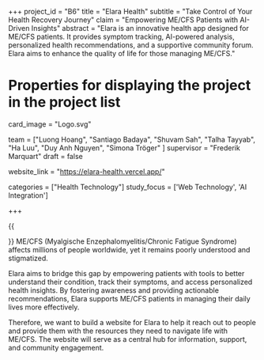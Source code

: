 +++
project_id = "B6"
title = "Elara Health"
subtitle = "Take Control of Your Health Recovery Journey"
claim = "Empowering ME/CFS Patients with AI-Driven Insights"
abstract = "Elara is an innovative health app designed for ME/CFS patients. It provides symptom tracking, AI-powered analysis, personalized health recommendations, and a supportive community forum. Elara aims to enhance the quality of life for those managing ME/CFS."

# Properties for displaying the project in the project list
card_image = "Logo.svg"

team = ["Luong Hoang", "Santiago Badaya", "Shuvam Sah", "Talha Tayyab", "Ha Luu", "Duy Anh Nguyen", "Simona Tröger" ]
supervisor = "Frederik Marquart"
draft = false

website_link = "https://elara-health.vercel.app/"

categories = ["Health Technology"]
study_focus = ['Web Technology', 'AI Integration']

+++

{{<section title="Our Goal">}}
ME/CFS (Myalgische Enzephalomyelitis/Chronic Fatigue Syndrome) affects millions of people worldwide, yet it remains poorly understood and stigmatized.

Elara aims to bridge this gap by empowering patients with tools to better understand their condition, track their symptoms, and access personalized health insights. By fostering awareness and providing actionable recommendations, Elara supports ME/CFS patients in managing their daily lives more effectively.

Therefore, we want to build a website for Elara to help it reach out to people and provide them with the resources they need to navigate life with ME/CFS. The website will serve as a central hub for information, support, and community engagement.

{{</section>}}

{{<section title="Features">}}
Elara's website is built with a focus on enhancing the lives of ME/CFS patients through its core features:

- **Engaging Landing Page**: A user-friendly interface that welcomes visitors and introduces them to Elara’s purpose.
- **Symptom Assessment Tool**: A powerful tool that enables users to track their symptoms and receive insights on their health trends.
- **Community Forum**: A dedicated space for patients to connect, share experiences, and find support from others managing ME/CFS.
- **Supplements List**: A comprehensive database where users can search for and select supplements, share their experiences, and discover what works for others.
  {{</section>}}

{{<section title="Process">}}
The development of Elara followed a structured and iterative approach to ensure the app met the needs of its target audience:

1. **Foundation and Research**:

   - Collaborated with our supervisor to understand ME/CFS and its challenges.
   - Conducted user research to identify patient pain points and desired features.

2. **Conceptualization**:

   - Created mockups and prototypes to visualize the website's interface and functionality.
   - Defined a robust database schema to manage user data securely.

3. **Technology Stack Evaluation**:

   - Selected a modern tech stack featuring Next.js, Supabase, and Tailwind CSS for efficient and scalable development.

4. **Agile Development**:

   - Used an iterative process with weekly sprints to refine features and incorporate user feedback.
   - Focused on building a seamless, responsive, and accessible user interface.

5. **Testing and Feedback**:
   - Conducted usability tests to ensure the app’s functionality and user-friendliness.
   - Incorporated suggestions from early users to optimize the user experience.
     {{</section>}}

{{<section title="Team">}}
The Elara project was brought to life by a dedicated team of students passionate about leveraging technology to solve real-world health challenges. Each member contributed unique skills to ensure the app’s success.

- **Luong Hoang**: Technical Lead - In charge of the development process, provided technical guidance, and ensured adherence to best practices, clean code principles.
- **Santiago Badaya**: Researcher, Project Manager - Coordinated the team’s efforts, managed project timelines, and ensured successful delivery of milestones.
- **Shuvam Sah**: UI/UX Designer - Contributed to the design of user-friendly interfaces and ensured the platform’s visual consistency and intuitive user experience.
- **Ha Luu**: UI/UX Designer, Frontend Developer - Contributed to interface design and implemented frontend features to deliver a seamless user experience.
- **Duy Anh Nguyen**: UI/UX Designer - Worked on creating aesthetically pleasing designs for flyers and posters
- **Simona Tröger**: Researcher, Team's Representative - Gathered and analyzed critical information on ME/CFS, and represented the team in key discussions.
- **Talha Tayyab**: 
  {{</section>}}

{{<gallery>}}
{{<team-member image="luong.webp" name="Luong Hoang">}}
{{<team-member image="simona.webp" name="Simona Tröger">}}
{{<team-member image="shuvam.webp" name="Shuvam Sah">}}
{{<team-member image="santiago.webp" name="Santiago Badaya">}}
{{<team-member image="talha.webp" name="Talha Tayyab">}}
{{<team-member image="talha.webp" name="Duy Anh Nguyen">}}
{{<team-member image="talha.webp" name="Ha Luu">}}


{{</gallery>}}
